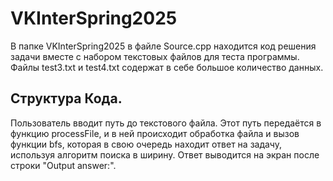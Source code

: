 # VKInterSpring2025

В папке VKInterSpring2025 в файле Source.cpp находится код решения задачи вместе с набором текстовых файлов для теста программы. Файлы test3.txt и test4.txt содержат в себе большое количество данных.

## Структура Кода.
Пользователь вводит путь до текстового файла. Этот путь передаётся в функцию processFile, и в ней происходит обработка файла и вызов функции bfs, которая в свою очередь находит ответ на задачу, используя алгоритм поиска в ширину. Ответ выводится на экран после строки "Output answer:".
